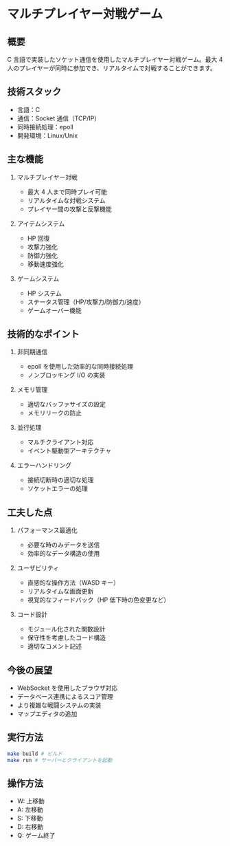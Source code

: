 # マルチプレイヤー対戦ゲーム

## 概要

C 言語で実装したソケット通信を使用したマルチプレイヤー対戦ゲーム。最大 4 人のプレイヤーが同時に参加でき、リアルタイムで対戦することができます。

## 技術スタック

- 言語：C
- 通信：Socket 通信（TCP/IP）
- 同時接続処理：epoll
- 開発環境：Linux/Unix

## 主な機能

1. マルチプレイヤー対戦

   - 最大 4 人まで同時プレイ可能
   - リアルタイムな対戦システム
   - プレイヤー間の攻撃と反撃機能

2. アイテムシステム

   - HP 回復
   - 攻撃力強化
   - 防御力強化
   - 移動速度強化

3. ゲームシステム
   - HP システム
   - ステータス管理（HP/攻撃力/防御力/速度）
   - ゲームオーバー機能

## 技術的なポイント

1. 非同期通信

   - epoll を使用した効率的な同時接続処理
   - ノンブロッキング I/O の実装

2. メモリ管理

   - 適切なバッファサイズの設定
   - メモリリークの防止

3. 並行処理

   - マルチクライアント対応
   - イベント駆動型アーキテクチャ

4. エラーハンドリング
   - 接続切断時の適切な処理
   - ソケットエラーの処理

## 工夫した点

1. パフォーマンス最適化

   - 必要な時のみデータを送信
   - 効率的なデータ構造の使用

2. ユーザビリティ

   - 直感的な操作方法（WASD キー）
   - リアルタイムな画面更新
   - 視覚的なフィードバック（HP 低下時の色変更など）

3. コード設計
   - モジュール化された関数設計
   - 保守性を考慮したコード構造
   - 適切なコメント記述

## 今後の展望

- WebSocket を使用したブラウザ対応
- データベース連携によるスコア管理
- より複雑な戦闘システムの実装
- マップエディタの追加

## 実行方法

```bash
make build # ビルド
make run # サーバーとクライアントを起動
```

## 操作方法
- W: 上移動
- A: 左移動
- S: 下移動
- D: 右移動
- Q: ゲーム終了
